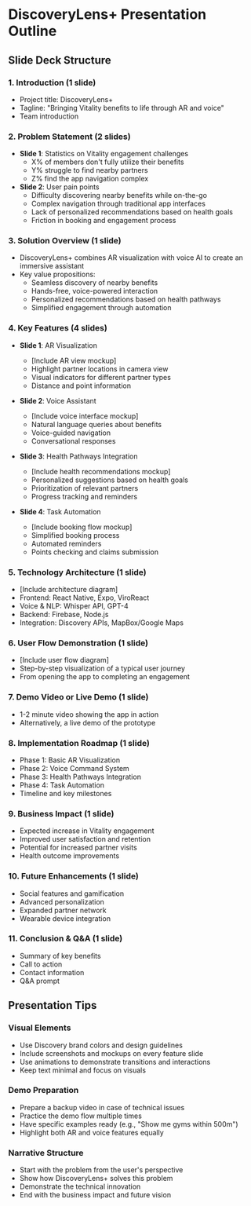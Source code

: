 # DiscoveryLens+ Presentation Outline

## Slide Deck Structure

### 1. Introduction (1 slide)
- Project title: DiscoveryLens+
- Tagline: "Bringing Vitality benefits to life through AR and voice"
- Team introduction

### 2. Problem Statement (2 slides)
- **Slide 1**: Statistics on Vitality engagement challenges
  * X% of members don't fully utilize their benefits
  * Y% struggle to find nearby partners
  * Z% find the app navigation complex
- **Slide 2**: User pain points
  * Difficulty discovering nearby benefits while on-the-go
  * Complex navigation through traditional app interfaces
  * Lack of personalized recommendations based on health goals
  * Friction in booking and engagement process

### 3. Solution Overview (1 slide)
- DiscoveryLens+ combines AR visualization with voice AI to create an immersive assistant
- Key value propositions:
  * Seamless discovery of nearby benefits
  * Hands-free, voice-powered interaction
  * Personalized recommendations based on health pathways
  * Simplified engagement through automation

### 4. Key Features (4 slides)
- **Slide 1**: AR Visualization
  * [Include AR view mockup]
  * Highlight partner locations in camera view
  * Visual indicators for different partner types
  * Distance and point information
  
- **Slide 2**: Voice Assistant
  * [Include voice interface mockup]
  * Natural language queries about benefits
  * Voice-guided navigation
  * Conversational responses
  
- **Slide 3**: Health Pathways Integration
  * [Include health recommendations mockup]
  * Personalized suggestions based on health goals
  * Prioritization of relevant partners
  * Progress tracking and reminders
  
- **Slide 4**: Task Automation
  * [Include booking flow mockup]
  * Simplified booking process
  * Automated reminders
  * Points checking and claims submission

### 5. Technology Architecture (1 slide)
- [Include architecture diagram]
- Frontend: React Native, Expo, ViroReact
- Voice & NLP: Whisper API, GPT-4
- Backend: Firebase, Node.js
- Integration: Discovery APIs, MapBox/Google Maps

### 6. User Flow Demonstration (1 slide)
- [Include user flow diagram]
- Step-by-step visualization of a typical user journey
- From opening the app to completing an engagement

### 7. Demo Video or Live Demo (1 slide)
- 1-2 minute video showing the app in action
- Alternatively, a live demo of the prototype

### 8. Implementation Roadmap (1 slide)
- Phase 1: Basic AR Visualization
- Phase 2: Voice Command System
- Phase 3: Health Pathways Integration
- Phase 4: Task Automation
- Timeline and key milestones

### 9. Business Impact (1 slide)
- Expected increase in Vitality engagement
- Improved user satisfaction and retention
- Potential for increased partner visits
- Health outcome improvements

### 10. Future Enhancements (1 slide)
- Social features and gamification
- Advanced personalization
- Expanded partner network
- Wearable device integration

### 11. Conclusion & Q&A (1 slide)
- Summary of key benefits
- Call to action
- Contact information
- Q&A prompt

## Presentation Tips

### Visual Elements
- Use Discovery brand colors and design guidelines
- Include screenshots and mockups on every feature slide
- Use animations to demonstrate transitions and interactions
- Keep text minimal and focus on visuals

### Demo Preparation
- Prepare a backup video in case of technical issues
- Practice the demo flow multiple times
- Have specific examples ready (e.g., "Show me gyms within 500m")
- Highlight both AR and voice features equally

### Narrative Structure
- Start with the problem from the user's perspective
- Show how DiscoveryLens+ solves this problem
- Demonstrate the technical innovation
- End with the business impact and future vision

